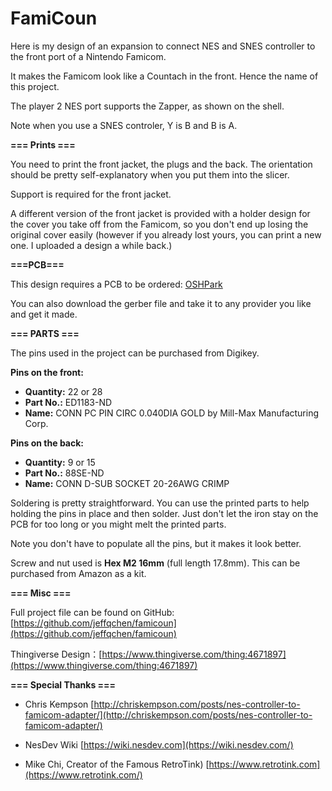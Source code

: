 
# FamiCoun

Here is my design of an expansion to connect NES and SNES controller to the front port of a Nintendo Famicom.

It makes the Famicom look like a Countach in the front. Hence the name of this project.

The player 2 NES port supports the Zapper, as shown on the shell.

Note when you use a SNES controler, Y is B and B is A.

**=== Prints ===**

You need to print the front jacket, the plugs and the back. The orientation should be pretty self-explanatory when you put them into the slicer.

Support is required for the front jacket.

A different version of the front jacket is provided with a holder design for the cover you take off from the Famicom, so you don't end up losing the original cover easily (however if you already lost yours, you can print a new one. I uploaded a design a while back.)

**===PCB===**

This design requires a PCB to be ordered:  [OSHPark](https://oshpark.com/shared_projects/L9FUXWiv)

You can also download the gerber file and take it to any provider you like and get it made.

**=== PARTS ===**

The pins used in the project can be purchased from Digikey.

**Pins on the front:** 
* **Quantity:** 22 or 28 
* **Part No.:** ED1183-ND 
* **Name:** CONN PC PIN CIRC 0.040DIA GOLD by Mill-Max Manufacturing Corp.

**Pins on the back:** 
* **Quantity:** 9 or 15 
* **Part No.:** 88SE-ND 
* **Name:** CONN D-SUB SOCKET 20-26AWG CRIMP

Soldering is pretty straightforward. You can use the printed parts to help holding the pins in place and then solder. Just don't let the iron stay on the PCB for too long or you might melt the printed parts.

Note you don't have to populate all the pins, but it makes it look better.

Screw and nut used is **Hex M2 16mm** (full length 17.8mm). This can be purchased from Amazon as a kit.

**=== Misc ===**

Full project file can be found on GitHub:  [https://github.com/jeffqchen/famicoun](https://github.com/jeffqchen/famicoun)

Thingiverse Design：[https://www.thingiverse.com/thing:4671897](https://www.thingiverse.com/thing:4671897)

**=== Special Thanks ===**

* Chris Kempson
[http://chriskempson.com/posts/nes-controller-to-famicom-adapter/](http://chriskempson.com/posts/nes-controller-to-famicom-adapter/)

* NesDev Wiki
[https://wiki.nesdev.com](https://wiki.nesdev.com/)

* Mike Chi, Creator of the Famous RetroTink)
[https://www.retrotink.com](https://www.retrotink.com/)

